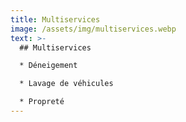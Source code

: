 ```yaml
---
title: Multiservices
image: /assets/img/multiservices.webp
text: >-
  ## Multiservices

  * Déneigement

  * Lavage de véhicules

  * Propreté
---
```

